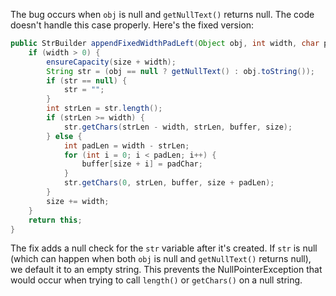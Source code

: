 The bug occurs when `obj` is null and `getNullText()` returns null. The code doesn't handle this case properly. Here's the fixed version:

```java
public StrBuilder appendFixedWidthPadLeft(Object obj, int width, char padChar) {
    if (width > 0) {
        ensureCapacity(size + width);
        String str = (obj == null ? getNullText() : obj.toString());
        if (str == null) {
            str = "";
        }
        int strLen = str.length();
        if (strLen >= width) {
            str.getChars(strLen - width, strLen, buffer, size);
        } else {
            int padLen = width - strLen;
            for (int i = 0; i < padLen; i++) {
                buffer[size + i] = padChar;
            }
            str.getChars(0, strLen, buffer, size + padLen);
        }
        size += width;
    }
    return this;
}
```

The fix adds a null check for the `str` variable after it's created. If `str` is null (which can happen when both `obj` is null and `getNullText()` returns null), we default it to an empty string. This prevents the NullPointerException that would occur when trying to call `length()` or `getChars()` on a null string.